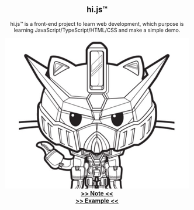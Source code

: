 <div align="center">

<h2>hi.js™</h2>
hi.js™ is a front-end project to learn web development, which purpose is learning JavaScript/TypeScript/HTML/CSS and make a simple demo.

</div>

<p align="center">
    <img src="./avatar.jpg">
    <strong>
        <a href="https://github.com/i0Ek3/hi.js/blob/master/Notes.md" style="font-size: 16px"> >> Note << </a>
    </br>
        <a href="https://github.com/i0Ek3/hi.js/blob/master/example.html" style="font-size: 16px"> >> Example << </a>
    </strong>
</p>
